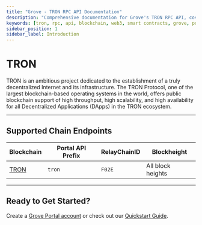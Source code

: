 ```yaml
---
title: "Grove - TRON RPC API Documentation"
description: "Comprehensive documentation for Grove's TRON RPC API, covering endpoint details and integration strategies for blockchain developers."
keywords: [tron, rpc, api, blockchain, web3, smart contracts, grove, pocket, pokt]
sidebar_position: 1
sidebar_label: Introduction
---
```


# TRON

TRON is an ambitious project dedicated to the establishment of a truly decentralized Internet and its
infrastructure. The TRON Protocol, one of the largest blockchain-based operating systems in the
world, offers public blockchain support of high throughput, high scalability, and high availability for all Decentralized Applications (DApps) in the TRON ecosystem. 

---

## Supported Chain Endpoints

| Blockchain                                   | Portal API Prefix | RelayChainID | Blockheight         |
| -------------------------------------------- | ----------------- | ------------ | ------------------- |
| [TRON](./endpoints/tron) | `tron`   | `F02E`         | All block heights |

---

## Ready to Get Started?

Create a [Grove Portal account](https://portal.grove.city) or check out our [Quickstart Guide](/guides/getting-started/quickstart).
